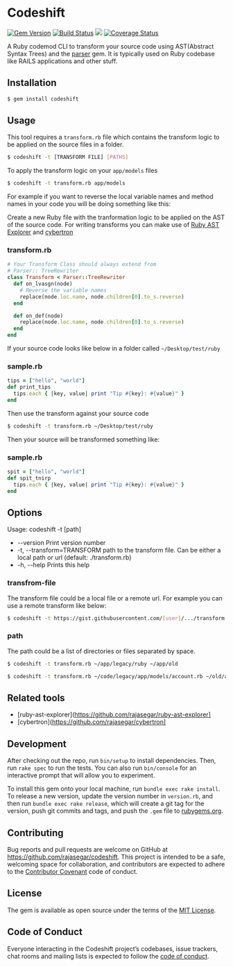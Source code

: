 # Codeshift

[![Gem Version](https://badge.fury.io/rb/codeshift.svg)](https://badge.fury.io/rb/codeshift)
[![Build Status](https://travis-ci.org/rajasegar/codeshift.svg?branch=master)](https://travis-ci.org/rajasegar/codeshift) 
![](https://ruby-gem-downloads-badge.herokuapp.com/codeshift?type=total&style=plastic&color=brightgreen&total_label=)
[![Coverage Status](https://coveralls.io/repos/github/rajasegar/codeshift/badge.svg?branch=master)](https://coveralls.io/github/rajasegar/codeshift?branch=master)

A Ruby codemod CLI to transform your source code using AST(Abstract Syntax Trees) and the [parser](https://github.com/whitequark/parser) gem. 
It is typically used on Ruby codebase like RAILS applications and other stuff.

## Installation

```sh
$ gem install codeshift
```


## Usage
This tool requires a `transform.rb` file which contains the transform logic to be 
applied on the source files in a folder.

```sh
$ codeshift -t [TRANSFORM FILE] [PATHS]
```

To apply the transform logic on your `app/models` files

```sh
$ codeshift -t transform.rb app/models
```

For example if you want to reverse the local variable names and method names in your code
you will be doing something like this:

Create a new Ruby file with the tranformation logic to be applied on the
AST of the source code. For writing transforms you can make use of 
[Ruby AST Explorer](https://ruby-ast-explorer.herokuapp.com/) and [cybertron](https://github.com/rajasegar/cybertron)

### transform.rb
```ruby
# Your Transform Class should always extend from 
# Parser:: TreeRewriter
class Transform < Parser::TreeRewriter
  def on_lvasgn(node)
    # Reverse the variable names
    replace(node.loc.name, node.children[0].to_s.reverse)
  end

  def on_def(node)
    replace(node.loc.name, node.children[0].to_s.reverse)
  end
end

```

If your source code looks like below in a folder called `~/Desktop/test/ruby`

### sample.rb
```ruby
tips = ["hello", "world"]
def print_tips
  tips.each { |key, value| print "Tip #{key}: #{value}" }
end
```

Then use the transform against your source code

```sh
$ codeshift -t transform.rb ~/Desktop/test/ruby
```

Then your source will be transformed something like:

### sample.rb
```ruby
spit = ["hello", "world"]
def spit_tnirp
  tips.each { |key, value| print "Tip #{key}: #{value}" }
end

```

## Options
Usage: codeshift -t <transform-file> [path]
* --version                    Print version number
* -t, --transform=TRANSFORM        path to the transform file. Can be either a local path or url
             (default: ./transform.rb)
* -h, --help                       Prints this help

### transfrom-file
The transform file could be a local file or a remote url. For example you can use a remote transform like below:

```sh
$ codeshift -t https://gist.githubusercontent.com/[user]/.../transform.rb ~/Desktop/test/ruby
```

### path
The path could be a list of directories or files separated by space.

```sh
$ codeshift -t transform.rb ~/app/legacy/ruby ~/app/old
```

```sh
$ codeshift -t transform.rb ~/code/legacy/app/models/account.rb ~/old/app/models/customer.rb
```

## Related tools
- [ruby-ast-explorer](https://github.com/rajasegar/ruby-ast-explorer]
- [cybertron](https://github.com/rajasegar/cybertron]

## Development

After checking out the repo, run `bin/setup` to install dependencies. Then, run `rake spec` to run the tests. You can also run `bin/console` for an interactive prompt that will allow you to experiment.

To install this gem onto your local machine, run `bundle exec rake install`. To release a new version, update the version number in `version.rb`, and then run `bundle exec rake release`, which will create a git tag for the version, push git commits and tags, and push the `.gem` file to [rubygems.org](https://rubygems.org).

## Contributing

Bug reports and pull requests are welcome on GitHub at https://github.com/rajasegar/codeshift. This project is intended to be a safe, welcoming space for collaboration, and contributors are expected to adhere to the [Contributor Covenant](http://contributor-covenant.org) code of conduct.

## License

The gem is available as open source under the terms of the [MIT License](https://opensource.org/licenses/MIT).

## Code of Conduct

Everyone interacting in the Codeshift project’s codebases, issue trackers, chat rooms and mailing lists is expected to follow the [code of conduct](https://github.com/[USERNAME]/codeshift/blob/master/CODE_OF_CONDUCT.md).
